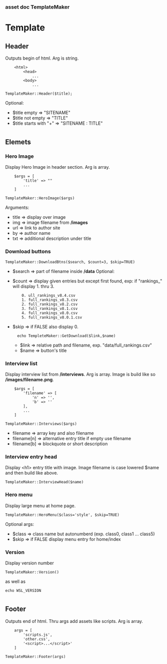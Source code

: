 ### asset doc TemplateMaker
# Template

## Header
Outputs begin of html. Arg is string.
```
    <html>
        <head>
            ...
        <body>
            ...
```

    TemplateMaker::Header($title);

Optional:
- $title empty => "SITENAME"
- $title not empty => "TITLE"
- $title starts with "+" => "SITENAME : TITLE"

#
## Elemets

### Hero Image
Display Hero Image in header section. Arg is array.
```
    $args = [
        'title' => ""
        ...
    ]
```

    TemplateMaker::HeroImage($args)

Arguments:
- title => display over image
- img => image filename from **/images**
- url => link to author site
- by => author name
- txt => additional description under title

### Download buttons

    TemplateMaker::DownloadBtns($search, $count=3, $skip=TRUE)

- $search => part of filename inside **/data**
Optional:
- $count => display given entries but except first found,
    exp: if "rankings_" will display 1. thru 3. 
    ```
        0. ull_rankings_v8.4.csv
        1. full_rankings_v8.3.csv
        2. full_rankings_v8.2.csv
        3. full_rankings_v8.1.csv
        4. full_rankings_v8.0.csv
        5. full_rankings_v8.0.1.csv
    ```
- $skip => if FALSE also display 0.


        echo TempleteMaker::GetDownload($link,$name)

    - $link => relative path and filename, exp. "data/full_rankings.csv"
    - $name => button's title

### Interview list
Display interview list from **/interviews**. Arg is array.
Image is build like so **/images/filename.png**.
```
    $args = [
        'filename' => [
            'n' => '',
            'b' => ''
        ],
        ...
    ]
```

    TemplateMaker::Interviews($args)

- filename => array key and also filename
- filename[n] => alternative entry title if empty use filename
- filename[b] => blockquote or short description

### Interview entry head
Display \<h1\> entry title with image. Image filename is case lowered $name and then build like above.

    TemplateMaker::InterviewHead($name)

### Hero menu
Display large menu at home page.

    TemplateMaker::HeroMenu($class='style', $skip=TRUE)

Optional args:
- $class => class name but autonumberd (exp. class0, class1 ... class5)
- $skip => if FALSE display menu entry for home/index

### Version
Display version number

    TemplateMaker::Version()
as well as

    echo WSL_VERSION

#
## Footer
Outputs end of html. Thru args add assets like scripts. Arg is array.
```
    args = [
        'scripts.js',
        'other.css',
        '<script>...</script>'
    ]
```

    TemplateMaker::Footer(args)


